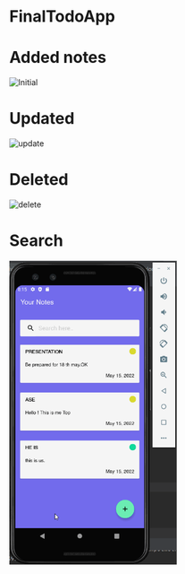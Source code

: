 # FinalTodoApp
# Added notes
![Initial](https://user-images.githubusercontent.com/92968057/168479372-4150a1a9-13c3-4cde-8c8e-16add298a118.gif)
# Updated
![update](https://user-images.githubusercontent.com/92968057/168479896-50e28ead-f82d-4f63-9551-2c362745a15c.gif)
# Deleted
![delete](https://user-images.githubusercontent.com/92968057/168479922-00847d77-64ce-4dd2-a783-0c894cbc29b8.gif)
# Search

<img src="gif/delete.gif" width="300"/>
